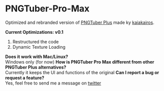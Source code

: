 # PNGTuber-Pro-Max
Optimized and rebranded version of [PNGTuber Plus](https://github.com/kaiakairos/PNGTuber-Plus) made ky [kaiakairos](https://github.com/kaiakairos).

**Current Optimizations: v0.1**
1. Restructured the code
2. Dynamic Texture Loading

**Does it work with Mac/Linux?**  
Windows only (for now)
**How is PNGTuber Pro Max different from other PNGTuber Plus alternatives?**  
Currently it keeps the UI and functions of the original
**Can I report a bug or request a feature?**  
Yes, feel free to send me a message on [twitter](https://x.com/vizardo_)
